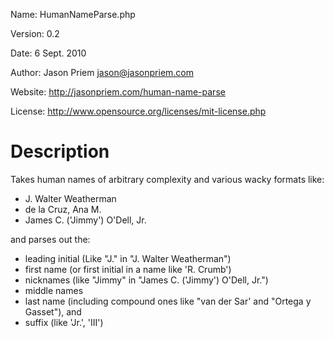 Name:			HumanNameParse.php

Version:		0.2

Date:			6 Sept. 2010

Author:		Jason Priem <jason@jasonpriem.com>

Website:		<http://jasonpriem.com/human-name-parse>

License:		<http://www.opensource.org/licenses/mit-license.php>


# Description
Takes human names of arbitrary complexity and various wacky formats like:

* J. Walter Weatherman 
* de la Cruz, Ana M. 
* James C. ('Jimmy') O'Dell, Jr.

and parses out the:

* leading initial (Like "J." in "J. Walter Weatherman")
* first name (or first initial in a name like 'R. Crumb')
* nicknames (like "Jimmy" in "James C. ('Jimmy') O'Dell, Jr.")
* middle names
* last name (including compound ones like "van der Sar' and "Ortega y Gasset"), and
* suffix (like 'Jr.', 'III')

